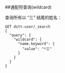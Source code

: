##通配符查询(wildcard)

查询所有以 “三” 结尾的姓名：

```
GET dztt-user/_search
{
  "query": {
    "wildcard": {
      "name.keyword": {
        "value": "*三"
      }
    }
  }
}
```